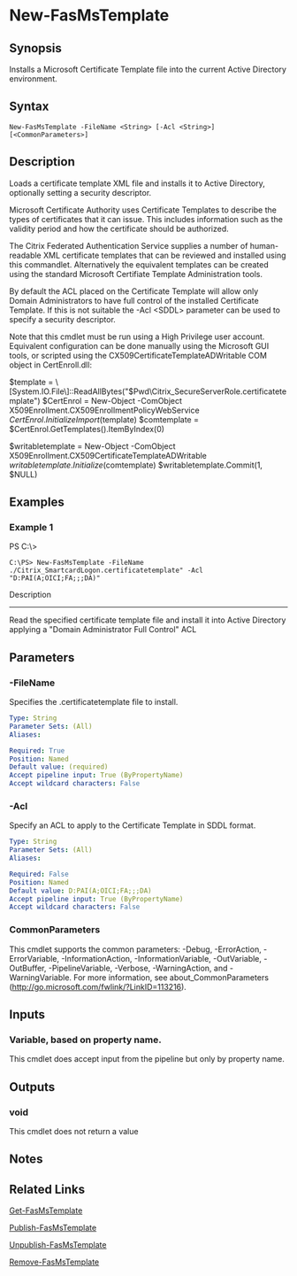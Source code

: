 # New-FasMsTemplate

## Synopsis
Installs a Microsoft Certificate Template file into the current Active Directory environment.

## Syntax

```
New-FasMsTemplate -FileName <String> [-Acl <String>] [<CommonParameters>]
```

## Description
Loads a certificate template XML file and installs it to Active Directory, optionally setting a security descriptor.

Microsoft Certificate Authority uses Certificate Templates to describe the types of certificates that it can issue. 
This includes information such as the validity period and how the certificate should be authorized.

The Citrix Federated Authentication Service supplies a number of human-readable XML certificate templates that can be reviewed and installed using this commandlet. 
Alternatively the equivalent templates can be created using the standard Microsoft Certifiate Template Administration tools.

By default the ACL placed on the Certificate Template will allow only Domain Administrators to have full control of the installed Certificate Template. 
If this is not suitable the -Acl \<SDDL\> parameter can be used to specify a security descriptor.

Note that this cmdlet must be run using a High Privilege user account. 
Equivalent configuration can be done manually using the Microsoft GUI tools, or scripted using the CX509CertificateTemplateADWritable COM object in CertEnroll.dll:

$template = \[System.IO.File\]::ReadAllBytes("$Pwd\Citrix_SecureServerRole.certificatetemplate")
$CertEnrol = New-Object -ComObject X509Enrollment.CX509EnrollmentPolicyWebService
$CertEnrol.InitializeImport($template)
$comtemplate = $CertEnrol.GetTemplates().ItemByIndex(0)

$writabletemplate = New-Object -ComObject X509Enrollment.CX509CertificateTemplateADWritable
$writabletemplate.Initialize($comtemplate)
$writabletemplate.Commit(1, $NULL)

## Examples

### Example 1
PS C:\\\>

```
C:\PS> New-FasMsTemplate -FileName ./Citrix_SmartcardLogon.certificatetemplate" -Acl "D:PAI(A;OICI;FA;;;DA)"
```

Description

-----------

Read the specified certificate template file and install it into Active Directory applying a "Domain Administrator Full Control" ACL

## Parameters

### -FileName
Specifies the .certificatetemplate file to install.

```yaml
Type: String
Parameter Sets: (All)
Aliases:

Required: True
Position: Named
Default value: (required)
Accept pipeline input: True (ByPropertyName)
Accept wildcard characters: False
```

### -Acl
Specify an ACL to apply to the Certificate Template in SDDL format.

```yaml
Type: String
Parameter Sets: (All)
Aliases:

Required: False
Position: Named
Default value: D:PAI(A;OICI;FA;;;DA)
Accept pipeline input: True (ByPropertyName)
Accept wildcard characters: False
```

### CommonParameters
This cmdlet supports the common parameters: -Debug, -ErrorAction, -ErrorVariable, -InformationAction, -InformationVariable, -OutVariable, -OutBuffer, -PipelineVariable, -Verbose, -WarningAction, and -WarningVariable.
For more information, see about_CommonParameters (http://go.microsoft.com/fwlink/?LinkID=113216).

## Inputs

### Variable, based on property name.
This cmdlet does accept input from the pipeline but only by property name.

## Outputs

### void
This cmdlet does not return a value

## Notes

## Related Links

[Get-FasMsTemplate]()

[Publish-FasMsTemplate]()

[Unpublish-FasMsTemplate]()

[Remove-FasMsTemplate]()


